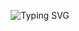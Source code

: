 <p align="center">
  <img src="https://readme-typing-svg.demolab.com?font=Fira+Code&pause=1000&color=000000&center=true&random=false&width=435&lines=simple+Error+404" alt="Typing SVG" />
</p>

